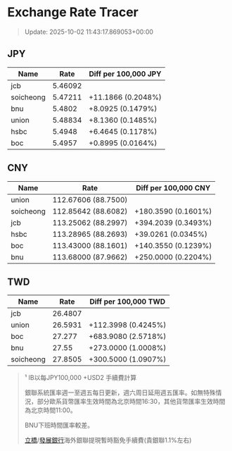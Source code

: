 # Exchange Rate Tracer

> Update: 2025-10-02 11:43:17.869053+00:00

## JPY

| Name      |    Rate | Diff per 100,000 JPY   |
|-----------|---------|------------------------|
| jcb       | 5.46092 |                        |
| soicheong | 5.47211 | +11.1866 (0.2048%)     |
| bnu       | 5.4802  | +8.0925 (0.1479%)      |
| union     | 5.48834 | +8.1360 (0.1485%)      |
| hsbc      | 5.4948  | +6.4645 (0.1178%)      |
| boc       | 5.4957  | +0.8995 (0.0164%)      |

## CNY

| Name      | Rate                | Diff per 100,000 CNY   |
|-----------|---------------------|------------------------|
| union     | 112.67606	(88.7500) |                        |
| soicheong | 112.85642	(88.6082) | +180.3590 (0.1601%)    |
| jcb       | 113.25062	(88.2997) | +394.2039 (0.3493%)    |
| hsbc      | 113.28965	(88.2693) | +39.0261 (0.0345%)     |
| boc       | 113.43000	(88.1601) | +140.3550 (0.1239%)    |
| bnu       | 113.68000	(87.9662) | +250.0000 (0.2204%)    |

## TWD

| Name      |    Rate | Diff per 100,000 TWD   |
|-----------|---------|------------------------|
| jcb       | 26.4807 |                        |
| union     | 26.5931 | +112.3998 (0.4245%)    |
| boc       | 27.277  | +683.9080 (2.5718%)    |
| bnu       | 27.55   | +273.0000 (1.0008%)    |
| soicheong | 27.8505 | +300.5000 (1.0907%)    |


> ¹ IB以每JPY100,000 +USD2 手續費計算
>
> 銀聯系統匯率週一至週五每日更新，週六周日延用週五匯率。如無特殊情況，部分歐系貨幣匯率生效時間為北京時間16:30，其他貨幣匯率生效時間為北京時間11:00。
>
> BNU下班時間匯率較差。
>
> [立橋](https://www.wlbank.com.mo/uploads/ueditor/file/20181211/1544536513900230.pdf)/[發展銀行](https://www.mdb.com.mo/Service_Charges_20230728.pdf)海外銀聯提現暫時豁免手續費(貴銀聯1.1%左右)

